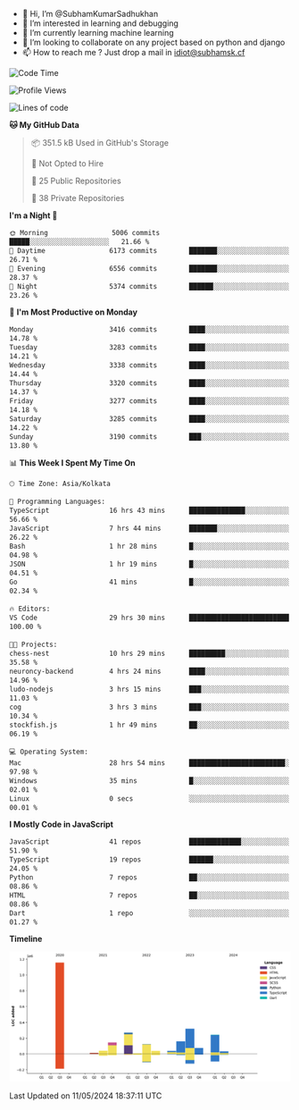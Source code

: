 - 👋 Hi, I’m @SubhamKumarSadhukhan
- 👀 I’m interested in learning and debugging
- 🌱 I’m currently learning machine learning
- 💞️ I’m looking to collaborate on any project based on python and django
- 📫 How to reach me ?
      Just drop a mail in idiot@subhamsk.cf

<!---
SubhamKumarSadhukhan/SubhamKumarSadhukhan is a ✨ special ✨ repository because its `README.md` (this file) appears on your GitHub profile.
You can click the Preview link to take a look at your changes.
--->


<!--START_SECTION:waka-->
![Code Time](http://img.shields.io/badge/Code%20Time-2%2C177%20hrs%202%20mins-blue)

![Profile Views](http://img.shields.io/badge/Profile%20Views-1-blue)

![Lines of code](https://img.shields.io/badge/From%20Hello%20World%20I%27ve%20Written-2.6%20million%20lines%20of%20code-blue)

**🐱 My GitHub Data** 

> 📦 351.5 kB Used in GitHub's Storage 
 > 
> 🚫 Not Opted to Hire
 > 
> 📜 25 Public Repositories 
 > 
> 🔑 38 Private Repositories 
 > 
**I'm a Night 🦉** 

```text
🌞 Morning                5006 commits        █████░░░░░░░░░░░░░░░░░░░░   21.66 % 
🌆 Daytime                6173 commits        ███████░░░░░░░░░░░░░░░░░░   26.71 % 
🌃 Evening                6556 commits        ███████░░░░░░░░░░░░░░░░░░   28.37 % 
🌙 Night                  5374 commits        ██████░░░░░░░░░░░░░░░░░░░   23.26 % 
```
📅 **I'm Most Productive on Monday** 

```text
Monday                   3416 commits        ████░░░░░░░░░░░░░░░░░░░░░   14.78 % 
Tuesday                  3283 commits        ████░░░░░░░░░░░░░░░░░░░░░   14.21 % 
Wednesday                3338 commits        ████░░░░░░░░░░░░░░░░░░░░░   14.44 % 
Thursday                 3320 commits        ████░░░░░░░░░░░░░░░░░░░░░   14.37 % 
Friday                   3277 commits        ████░░░░░░░░░░░░░░░░░░░░░   14.18 % 
Saturday                 3285 commits        ████░░░░░░░░░░░░░░░░░░░░░   14.22 % 
Sunday                   3190 commits        ███░░░░░░░░░░░░░░░░░░░░░░   13.80 % 
```


📊 **This Week I Spent My Time On** 

```text
🕑︎ Time Zone: Asia/Kolkata

💬 Programming Languages: 
TypeScript               16 hrs 43 mins      ██████████████░░░░░░░░░░░   56.66 % 
JavaScript               7 hrs 44 mins       ███████░░░░░░░░░░░░░░░░░░   26.22 % 
Bash                     1 hr 28 mins        █░░░░░░░░░░░░░░░░░░░░░░░░   04.98 % 
JSON                     1 hr 19 mins        █░░░░░░░░░░░░░░░░░░░░░░░░   04.51 % 
Go                       41 mins             █░░░░░░░░░░░░░░░░░░░░░░░░   02.34 % 

🔥 Editors: 
VS Code                  29 hrs 30 mins      █████████████████████████   100.00 % 

🐱‍💻 Projects: 
chess-nest               10 hrs 29 mins      █████████░░░░░░░░░░░░░░░░   35.58 % 
neuroncy-backend         4 hrs 24 mins       ████░░░░░░░░░░░░░░░░░░░░░   14.96 % 
ludo-nodejs              3 hrs 15 mins       ███░░░░░░░░░░░░░░░░░░░░░░   11.03 % 
cog                      3 hrs 3 mins        ███░░░░░░░░░░░░░░░░░░░░░░   10.34 % 
stockfish.js             1 hr 49 mins        ██░░░░░░░░░░░░░░░░░░░░░░░   06.19 % 

💻 Operating System: 
Mac                      28 hrs 54 mins      ████████████████████████░   97.98 % 
Windows                  35 mins             █░░░░░░░░░░░░░░░░░░░░░░░░   02.01 % 
Linux                    0 secs              ░░░░░░░░░░░░░░░░░░░░░░░░░   00.01 % 
```

**I Mostly Code in JavaScript** 

```text
JavaScript               41 repos            █████████████░░░░░░░░░░░░   51.90 % 
TypeScript               19 repos            ██████░░░░░░░░░░░░░░░░░░░   24.05 % 
Python                   7 repos             ██░░░░░░░░░░░░░░░░░░░░░░░   08.86 % 
HTML                     7 repos             ██░░░░░░░░░░░░░░░░░░░░░░░   08.86 % 
Dart                     1 repo              ░░░░░░░░░░░░░░░░░░░░░░░░░   01.27 % 
```



**Timeline**

![Lines of Code chart](https://raw.githubusercontent.com/SubhamKumarSadhukhan/SubhamKumarSadhukhan/main/assets/bar_graph.png)


 Last Updated on 11/05/2024 18:37:11 UTC
<!--END_SECTION:waka-->
